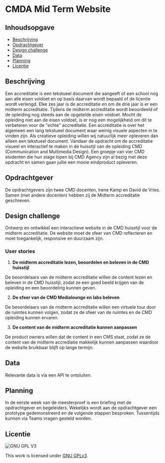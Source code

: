 # CMDA Mid Term Website

## Inhoudsopgave
  * [Beschrijving](#beschrijving)
  * [Opdrachtgever](#opdrachtgever)
  * [Design challenge](#design-challege)
  * [Data](#data)
  * [Planning](#planning)
  * [Licentie](#licentie)

## Beschrijving
Een accreditatie is een tekstueel document die aangeeft of een school nog aan alle eisen voldoet en op basis daarvan wordt bepaald of de licentie wordt verlengd. Elke zes jaar is de accreditatie en om de drie jaar is er een midterm accreditatie. Tijdens de midterm accreditatie wordt beoordeeld of de opleiding nog steeds aan de opgetelde eisen voldoet. Mocht de opleiding niet aan de eisen voldoet, is er nog een mogelijkheid om dit te verbeteren voor de "echte" accreditatie. Een accreditatie is over het algemeen een lang tekstueel document waar weinig visuele aspecten in te vinden zijn. Als creatieve opleiding willen wij natuurlijk meer opleveren dan alleen een tekstueel document. Vandaar de opdracht om de accreditatie visueel en interactief te maken in de huisstijl van de opleiding CMD (Communication and Multimedia Design). Een groepje van vier CMD studenten die hun stage lopen bij CMD Agency zijn al bezig met deze opdracht en samen gaan jullie een mooie eindproduct opleveren.

## Opdrachtgever
De opdrachtgevers zijn twee CMD docenten, Irene Kamp en David de Vries. Samen (met andere docenten) hebben zij de Midterm accreditatie geschreven. 

## Design challenge
Ontwerp en ontwikkel een interactieve website in de CMD huisstijl voor de midterm accreditatie. De website moet de sfeer van CMD reflecteren en moet toegankelijk, responsive en duurzaam zijn.

### User stories
1. **De midterm accreditatie lezen, beoordelen en beleven in de CMD huisstijl**

De beoordelaars van de midterm accreditatie willen de content lezen en beleven in de CMD huisstijl, zodat ze een goed beeld krijgen van de opleiding en een beoordeling kunnen geven.

2. **De sfeer van de CMD Medialounge en labs beleven**

De beoordelaars van de midterm accreditatie willen een virtuele tour door de ruimtes kunnen volgen, zodat ze de sfeer van de ruimtes en de CMD opleiding kunnen ervaren. 

3. **De content van de midterm accreditatie kunnen aanpassen**

De product owners willen dat de content in een CMS staat, zodat ze de content van de midterm accrediatie makkelijk kunnen aanpassen waardoor de website bruikbaar blijft op lange termijn.

## Data
Relevante data is via een API te ontsluiten.

## Planning
In de eerste week van de meesterproef is een briefing met de opdrachtgever en begeleiders. Wekelijks wordt aan de opdrachtgever een prototype gedemonstreerd en de volgende stappen besproken. Tussentijds kunnen via Teams vragen gesteld worden.

## Licentie

![GNU GPL V3](https://www.gnu.org/graphics/gplv3-127x51.png)

This work is licensed under [GNU GPLv3](./LICENSE).
